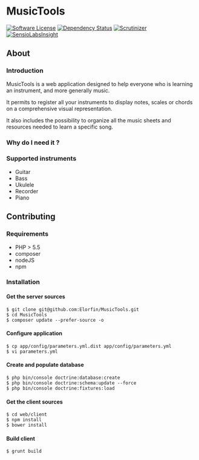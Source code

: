 # MusicTools

[![Software License](https://img.shields.io/badge/license-MIT-brightgreen.svg?style=flat-square)](LICENSE)
[![Dependency Status](https://gemnasium.com/Elorfin/MusicTools.svg)](https://gemnasium.com/Elorfin/MusicTools)
[![Scrutinizer](https://scrutinizer-ci.com/g/Elorfin/MusicTools/badges/quality-score.png?b=master)](https://scrutinizer-ci.com/g/Elorfin/MusicTools)
[![SensioLabsInsight](https://insight.sensiolabs.com/projects/74bd74a9-b6fc-4b4e-9eb6-146748ab49db/mini.png)](https://insight.sensiolabs.com/projects/74bd74a9-b6fc-4b4e-9eb6-146748ab49db)

## About

### Introduction
MusicTools is a web application designed to help everyone who is learning an instrument, and more generally music.

It permits to register all your instruments to display notes, scales or chords on a comprehensive visual representation.

It also includes the possibility to organize all the music sheets and resources needed to learn a specific song.

### Why do I need it ?

### Supported instruments
- Guitar
- Bass
- Ukulele
- Recorder
- Piano

## Contributing

### Requirements
- PHP > 5.5
- composer
- nodeJS
- npm

### Installation

#### Get the server sources
```
$ git clone git@github.com:Elorfin/MusicTools.git
$ cd MusicTools
$ composer update --prefer-source -o
```

#### Configure application
```
$ cp app/config/parameters.yml.dist app/config/parameters.yml
$ vi parameters.yml
```

#### Create and populate database
```
$ php bin/console doctrine:database:create
$ php bin/console doctrine:schema:update --force
$ php bin/console doctrine:fixtures:load
```

#### Get the client sources
```
$ cd web/client
$ npm install
$ bower install
```

#### Build client
```
$ grunt build
```
